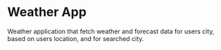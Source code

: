 # Weather App

Weather application that fetch weather and forecast data for users city, based on users location, and for searched city.
